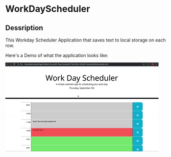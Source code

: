 # WorkDayScheduler

## Dessription
This Workday Scheduler Application that saves text to local storage on each row.

Here's a Demo of what the application looks like:

![screenshot](./Assets/05-third-party-apis-homework-demo.gif)
